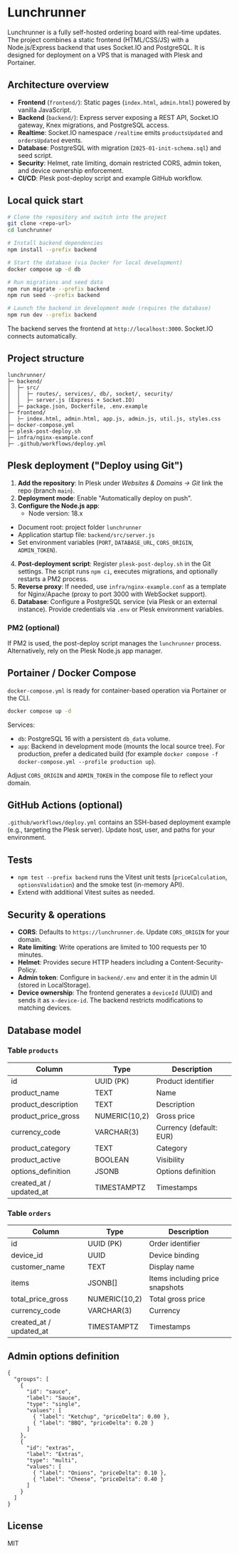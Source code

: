 # Lunchrunner

Lunchrunner is a fully self-hosted ordering board with real-time updates. The project combines a static frontend (HTML/CSS/JS) with a Node.js/Express backend that uses Socket.IO and PostgreSQL. It is designed for deployment on a VPS that is managed with Plesk and Portainer.

## Architecture overview

- **Frontend** (`frontend/`): Static pages (`index.html`, `admin.html`) powered by vanilla JavaScript.
- **Backend** (`backend/`): Express server exposing a REST API, Socket.IO gateway, Knex migrations, and PostgreSQL access.
- **Realtime**: Socket.IO namespace `/realtime` emits `productsUpdated` and `ordersUpdated` events.
- **Database**: PostgreSQL with migration (`2025-01-init-schema.sql`) and seed script.
- **Security**: Helmet, rate limiting, domain restricted CORS, admin token, and device ownership enforcement.
- **CI/CD**: Plesk post-deploy script and example GitHub workflow.

## Local quick start

```bash
# Clone the repository and switch into the project
git clone <repo-url>
cd lunchrunner

# Install backend dependencies
npm install --prefix backend

# Start the database (via Docker for local development)
docker compose up -d db

# Run migrations and seed data
npm run migrate --prefix backend
npm run seed --prefix backend

# Launch the backend in development mode (requires the database)
npm run dev --prefix backend
```

The backend serves the frontend at `http://localhost:3000`. Socket.IO connects automatically.

## Project structure

```
lunchrunner/
├─ backend/
│  ├─ src/
│  │  ├─ routes/, services/, db/, socket/, security/
│  │  ├─ server.js (Express + Socket.IO)
│  ├─ package.json, Dockerfile, .env.example
├─ frontend/
│  ├─ index.html, admin.html, app.js, admin.js, util.js, styles.css
├─ docker-compose.yml
├─ plesk-post-deploy.sh
├─ infra/nginx-example.conf
├─ .github/workflows/deploy.yml
```

## Plesk deployment ("Deploy using Git")

1. **Add the repository**: In Plesk under *Websites & Domains → Git* link the repo (branch `main`).
2. **Deployment mode**: Enable "Automatically deploy on push".
3. **Configure the Node.js app**:
   - Node version: 18.x
  - Document root: project folder `lunchrunner`
   - Application startup file: `backend/src/server.js`
   - Set environment variables (`PORT`, `DATABASE_URL`, `CORS_ORIGIN`, `ADMIN_TOKEN`).
4. **Post-deployment script**: Register `plesk-post-deploy.sh` in the Git settings. The script runs `npm ci`, executes migrations, and optionally restarts a PM2 process.
5. **Reverse proxy**: If needed, use `infra/nginx-example.conf` as a template for Nginx/Apache (proxy to port 3000 with WebSocket support).
6. **Database**: Configure a PostgreSQL service (via Plesk or an external instance). Provide credentials via `.env` or Plesk environment variables.

### PM2 (optional)

If PM2 is used, the post-deploy script manages the `lunchrunner` process. Alternatively, rely on the Plesk Node.js app manager.

## Portainer / Docker Compose

`docker-compose.yml` is ready for container-based operation via Portainer or the CLI.

```bash
docker compose up -d
```

Services:

- `db`: PostgreSQL 16 with a persistent `db_data` volume.
- `app`: Backend in development mode (mounts the local source tree). For production, prefer a dedicated build (for example `docker compose -f docker-compose.yml --profile production up`).

Adjust `CORS_ORIGIN` and `ADMIN_TOKEN` in the compose file to reflect your domain.

## GitHub Actions (optional)

`.github/workflows/deploy.yml` contains an SSH-based deployment example (e.g., targeting the Plesk server). Update host, user, and paths for your environment.

## Tests

- `npm test --prefix backend` runs the Vitest unit tests (`priceCalculation`, `optionsValidation`) and the smoke test (in-memory API).
- Extend with additional Vitest suites as needed.

## Security & operations

- **CORS**: Defaults to `https://lunchrunner.de`. Update `CORS_ORIGIN` for your domain.
- **Rate limiting**: Write operations are limited to 100 requests per 10 minutes.
- **Helmet**: Provides secure HTTP headers including a Content-Security-Policy.
- **Admin token**: Configure in `backend/.env` and enter it in the admin UI (stored in LocalStorage).
- **Device ownership**: The frontend generates a `deviceId` (UUID) and sends it as `x-device-id`. The backend restricts modifications to matching devices.

## Database model

### Table `products`

| Column | Type | Description |
| --- | --- | --- |
| id | UUID (PK) | Product identifier |
| product_name | TEXT | Name |
| product_description | TEXT | Description |
| product_price_gross | NUMERIC(10,2) | Gross price |
| currency_code | VARCHAR(3) | Currency (default: EUR) |
| product_category | TEXT | Category |
| product_active | BOOLEAN | Visibility |
| options_definition | JSONB | Options definition |
| created_at / updated_at | TIMESTAMPTZ | Timestamps |

### Table `orders`

| Column | Type | Description |
| --- | --- | --- |
| id | UUID (PK) | Order identifier |
| device_id | UUID | Device binding |
| customer_name | TEXT | Display name |
| items | JSONB[] | Items including price snapshots |
| total_price_gross | NUMERIC(10,2) | Total gross price |
| currency_code | VARCHAR(3) | Currency |
| created_at / updated_at | TIMESTAMPTZ | Timestamps |

## Admin options definition

```
{
  "groups": [
    {
      "id": "sauce",
      "label": "Sauce",
      "type": "single",
      "values": [
        { "label": "Ketchup", "priceDelta": 0.00 },
        { "label": "BBQ", "priceDelta": 0.20 }
      ]
    },
    {
      "id": "extras",
      "label": "Extras",
      "type": "multi",
      "values": [
        { "label": "Onions", "priceDelta": 0.10 },
        { "label": "Cheese", "priceDelta": 0.40 }
      ]
    }
  ]
}
```

## License

MIT

